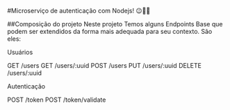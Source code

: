 #Microserviço de autenticação com Nodejs! 😉🔨🔧

##Composição do projeto
Neste projeto Temos alguns Endpoints Base que podem ser extendidos da forma mais adequada para seu contexto.
São eles:

Usuários

GET /users
GET /users/:uuid
POST /users
PUT /users/:uuid
DELETE /users/:uuid

Autenticação

POST /token
POST /token/validate
